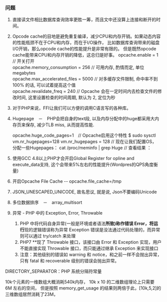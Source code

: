 ### 问题
1. 直接读文件相比数据库查询效率更胜一筹，而且文中还没算上连接和断开的时间。
2. Opcode cache的目地是避免重复编译，减少CPU和内存开销。如果动态内容的性能瓶颈不在于CPU和内存，而在于I/O操作，
比如数据库查询带来的磁盘I/O开销，那么opcode cache的性能提升是非常有限的。
但是既然opcode cache能带来CPU和内存开销的降低，这总归是好事。
    opcache.enable = 1 // 开关打开  
    opcache.memory_consumption = 256 // 可用内存, 酌情而定, 单位 megabytes  
    opcache.max_accelerated_files = 5000 // 对多缓存文件限制, 命中率不到 100% 的话, 可以试着提高这个值  
    opcache.revalidate_freq = 240 // Opcache 会在一定时间内去检查文件的修改时间, 这里设置检查的时间周期, 默认为 2, 定位为秒  
    
3. 对于PHP来说，FFI让我们可以方便的调用C语言写的各种库。
4. Hugepage　－　PHP会把自身的text段, 以及内存分配中的huge都采用大内存页来保存, 减少TLB miss, 从而提高性能.


    opcache.huge_code_pages=1　// Opcache启用这个特性
    $ sudo sysctl vm.nr_hugepages=128
    vm.nr_hugepages = 128 // 现在让我们配置OS， 分配一些Hugepages：
    cat /proc/meminfo  | grep Huge // 查看结果 ：
    
5. 使用GCC 4.8以上PHP才会开启Global Register for opline and execute_data支持, 
这个会带来5%左右的性能提升(Wordpres的QPS角度衡量)

6. 开启Opcache File Cache  --  opcache.file_cache=/tmp

7. JSON_UNESCAPED_UNICODE, 故名思议, 就是说, Json不要编码Unicode

8. 多位数据排序　－　array_multisort

9. 异常 - PHP 中的 Exception, Error, Throwable
    
    
    
    1. PHP 中将代码自身异常(一般是环境或者语法**所致)称作错误 Error，将运行**现的逻辑错误称为异常 Exception
    错误是没法通过代码处理的，而异常则可以通过 try/catch 来处理
    2. PHP7 **现了 Throwable 接口，该接口由 Error 和 Exception 实现，用户不能直接实现 Throwable 接口，而只能通过继承 Exception 来实现接口
    3. 注意：其他级别的错误如 warning 和 notice，和之前一样不会抛出异常，只有 fatal 和 recoverable 级别的错误会抛出异常。
    
    
DIRECTORY_SEPARATOR：PHP 系统分隔符常量


10k个元素的一维数组大概消耗540k内存，
10k x 10 的二维数组理论上只需要 6M 左右的空间，
但是按照 memory_get_usage 的结果则两倍于此，[10k,5,2]的三维数组居然消耗了23M，